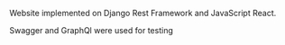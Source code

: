 Website implemented on Django Rest Framework and JavaScript React.

Swagger and GraphQl were used for testing
